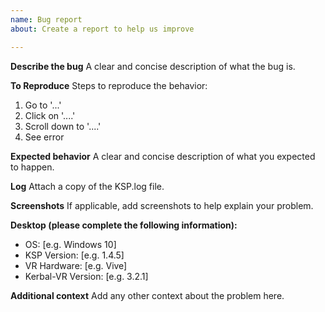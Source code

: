 ```yaml
---
name: Bug report
about: Create a report to help us improve

---
```


**Describe the bug**
A clear and concise description of what the bug is.

**To Reproduce**
Steps to reproduce the behavior:
1. Go to '...'
2. Click on '....'
3. Scroll down to '....'
4. See error

**Expected behavior**
A clear and concise description of what you expected to happen.

**Log**
Attach a copy of the KSP.log file.

**Screenshots**
If applicable, add screenshots to help explain your problem.

**Desktop (please complete the following information):**
 - OS: [e.g. Windows 10]
 - KSP Version: [e.g. 1.4.5]
 - VR Hardware: [e.g. Vive]
 - Kerbal-VR Version: [e.g. 3.2.1]

**Additional context**
Add any other context about the problem here.
